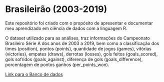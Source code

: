 # Brasileirão (2003-2019)

Este repositório foi criado com o propósito de apresentar e documentar meu aprendizado em ciência de dados com a linguagem R.

O dataset utilizado para as análises, traz informações do Campeonato Brasileiro Série A dos anos de 2003 a 2019, bem como a classificação dos times (position), pontos (points), quantidade de jogos (games), vitórias (victories), empates (draws), derrotas (losses), gols feitos (goals_scored), gols sofridos (goals_against), diferença de gols (goals_difference), porcentagem de pontos ganhos (per_points_won).

[Link para o Banco de dados](https://www.kaggle.com/josevitormichelin/brasileirao-2003-2019?scriptVersionId=57007103&cellId=4)
